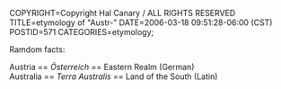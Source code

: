 COPYRIGHT=Copyright Hal Canary / ALL RIGHTS RESERVED
TITLE=etymology of "Austr-"
DATE=2006-03-18 09:51:28-06:00 (CST)
POSTID=571
CATEGORIES=etymology;

Ramdom facts:

Austria == _Österreich_ == Eastern Realm (German)  
Australia == _Terra Australis_ == Land of the South (Latin)
